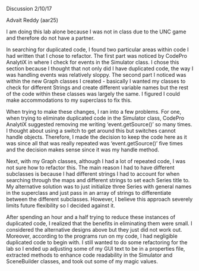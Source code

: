 Discussion 2/10/17
 
Advait Reddy (aar25)

I am doing this lab alone because I was not in class due to the UNC game and therefore do not have a partner.

In searching for duplicated code, I found two particular areas within code I had written that I chose to refactor. The first part was noticed by CodePro AnalytiX in where I check for events in the Simulator class. I chose this section because I thought that not only did I have duplicated code, the way I was handling events was relatively sloppy. The second part I noticed was within the new Graph classes I created - basically I wanted my classes to check for different Strings and create different variable names but the rest of the code within these classes was largely the same. I figured I could make accommodations to my superclass to fix this.

When trying to make these changes, I ran into a few problems. For one, when trying to eliminate duplicated code in the Simulator class, CodePro AnalytiX suggested removing me writing ‘event.getSource()’ so many times. I thought about using a switch to get around this but switches cannot handle objects. Therefore, I made the decision to keep the code here as it was since all that was really repeated was ‘event.getSource()’ five times and the decision makes sense since it was my handle method. 

Next, with my Graph classes, although I had a lot of repeated code, I was not sure how to refactor this. The main reason I had to have different subclasses is because I had different strings I had to account for when searching through the maps and different strings to set each Series title to. My alternative solution was to just initialize three Series with general names in the superclass and just pass in an array of strings to differentiate between the different subclasses. However, I believe this approach severely limits future flexibility so I decided against it.

After spending an hour and a half trying to reduce these instances of duplicated code, I realized that the benefits in eliminating them were small. I considered the alternative designs above but they just did not work out. Moreover, according to the programs run on my code, I had negligible duplicated code to begin with. I still wanted to do some refactoring for the lab so I ended up adjusting some of my GUI text to be in a properties file, extracted methods to enhance code readability in the Simulator and SceneBuilder classes, and took out some of my magic values.